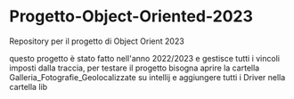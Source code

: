 # Progetto-Object-Oriented-2023
Repository per il progetto di Object Orient 2023

questo progetto è stato fatto nell'anno 2022/2023 e gestisce tutti i vincoli imposti dalla traccia, per testare il progetto bisogna aprire la cartella Galleria_Fotografie_Geolocalizzate su intellij e aggiungere tutti i Driver nella cartella lib
